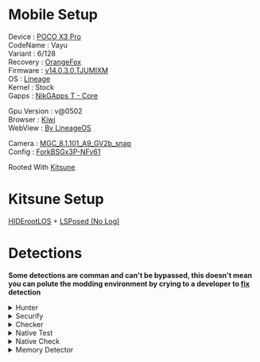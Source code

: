 # Mobile Setup

Device : [POCO X3 Pro](https://www.gsmarena.com/xiaomi_poco_x3_pro-10802.php)<br>
CodeName : Vayu<br>
Variant : 6/128<br>
Recovery : [OrangeFox](https://orangefox.download/device/vayu)<br>
Firmware : [v14.0.3.0.TJUMIXM](https://xiaomifirmwareupdater.com/firmware/vayu/stable/V14.0.3.0.TJUMIXM/)<br>
OS : [Lineage](https://download.lineageos.org/devices/vayu/builds)<br>
Kernel : Stock<br>
Gapps : [NikGApps T - Core](https://sourceforge.net/projects/nikgapps/files/Releases/NikGapps-T/)<br>

Gpu Version : v@0502<br>
Browser : [Kiwi](https://play.google.com/store/apps/details?id=com.kiwibrowser.browser)<br>
WebView : [By LineageOS](https://www.apkmirror.com/apk/lineageos/android-system-webview-2/)<br>

Camera : [MGC_8.1.101_A9_GV2b_snap](https://1-dontsharethislink.celsoazevedo.com/file/filesc/MGC_8.1.101_A9_GV2b_snap.apk)<br>
Config : [ForkBSGx3P-NFv61](https://github.com/BEASTover9000/Mobile-Specification/releases/tag/v61)<br>

Rooted With [Kitsune](https://github.com/HuskyDG/magisk-files)

# Kitsune Setup

[HIDErootLOS](https://github.com/ToucH9000/HIDErootLOS/tree/main?tab=readme-ov-file) + [LSPosed (No Log)](https://github.com/pumPCin/LSPosed)

# Detections

**Some detections are comman and can't be bypassed, this doesn't mean you can polute the modding environment by crying to a developer to [fix](https://github.com/ToucH9000/PIFvayuLOS/blob/main/Details.md) detection**

<details>
  <summary>Hunter</summary>
<br>
  
![Hunter](./Media/Hunter.png)
</details>
<details>
  <summary>Securify</summary>
<br>
  
![Securify](./Media/Securify.png)
</details>
<details>
  <summary>Checker</summary>
<br>
  
![Checker](./Media/Checker.png)
</details>
<details>
  <summary>Native Test</summary>
<br>
  
![Native-Test](./Media/Native-Test.png)
</details>
<details>
  <summary>Native Check</summary>
<br>
  
![Native-Check](./Media/Native-Check.png)
</details>
<details>
  <summary>Memory Detector</summary>
<br>
  
![Memory-Detector](./Media/Memory-Detector.jpg)
</details>

